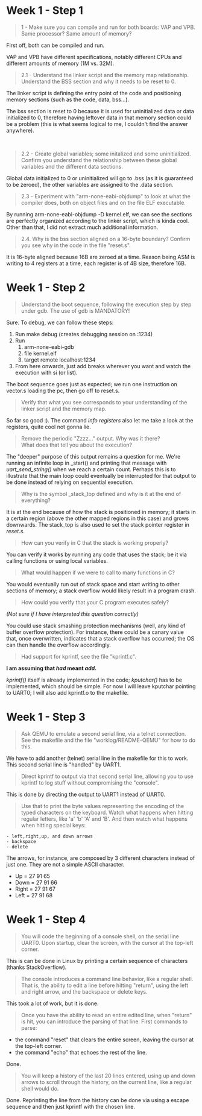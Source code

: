 # Week 1 - Step 1

> 1 - Make sure you can compile and run for both boards: VAP and VPB.
Same processor? Same amount of memory?
 
First off, both can be compiled and run. 


VAP and VPB have different specifications, notably different CPUs and different amounts of memory (1M vs. 32M).

> 2.1 - Understand the linker script and the memory map relationship. Understand the BSS section and why it needs to be reset to 0.

The linker script is defining the entry point of the code and positioning memory sections (such as the code, data, bss...). 

The bss section is reset to 0 because it is used for uninitialized data or data initialized to 0, therefore having leftover data in that memory section could be a problem (this is what seems logical to me, I couldn't find the answer anywhere).

<br>

> 2.2 - Create global variables; some initalized and some uninitialized. Confirm you understand the relationship between these global variables and the different data sections.

Global data initialized to 0 or uninitialized will go to .bss (as it is guaranteed to be zeroed), the other variables are assigned to the .data section.

> 2.3 - Experiment with "arm-none-eabi-objdump" to look at what the compiler does, both on object files and on the file ELF executable.

By running arm-none-eabi-objdump -D kernel.elf, we can see the sections are perfectly organized according to the linker script, which is kinda cool. Other than that, I did not extract much additional information.

>2.4. Why is the bss section aligned on a 16-byte boundary? Confirm you see why in the code in the file "reset.s".

It is 16-byte aligned because 16B are zeroed at a time. Reason being ASM is writing to 4 registers at a time, each register is of 4B size, therefore 16B.

# Week 1 - Step 2
> Understand the boot sequence, following the execution step by step under gdb. The use of gdb is MANDATORY!

Sure. To debug, we can follow these steps:
1. Run make debug (creates debugging session on :1234)
2. Run
    1. arm-none-eabi-gdb
    2. file kernel.elf
    3. target remote localhost:1234
3. From here onwards, just add breaks wherever you want and watch the execution with si (or list).

The boot sequence goes just as expected; we run one instruction on vector.s loading the pc, then go off to reset.s.

> Verify that what you see corresponds to your understanding of the linker script and the memory map.

So far so good :). The command *info registers* also let me take a look at the registers, quite cool not gonna lie. 

> Remove the periodic "Zzzz..." output. Why was it there?  
What does that tell you about the execution?

The "deeper" purpose of this output remains a question for me. We're running an infinite loop in _start() and printing that message with *uart_send_string()* when we reach a certain count. Perhaps this is to illustrate that the main loop could eventually be interrupted for that output to be done instead of relying on sequential execution.

> Why is the symbol _stack_top defined and why is it at the end of
everything?

It is at the end because of how the stack is positioned in memory; it starts in a certain region (above the other mapped regions in this case) and grows downwards. The stack_top is also used to set the stack pointer register in *reset.s*.

> How can you verify in C that the stack is working properly?

You can verify it works by running any code that uses the stack; be it via calling functions or using local variables.

> What would happen if we were to call to many functions in C?

You would eventually run out of stack space and start writing to other sections of memory; a stack overflow would likely result in a program crash.


> How could you verify that your C program executes safely?

*(Not sure if I have interpreted this question correctly)*

You could use stack smashing protection mechanisms (well, any kind of buffer overflow protection). For instance, there could be a canary value that, once overwritten, indicates that a stack overflow has occurred; the OS can then handle the overflow accordingly.



> Had support for kprintf, see the file "kprintf.c".

**I am assuming that *had* meant *add*.**

*kprintf()* itself is already implemented in the code; *kputchar()* has to be implemented, which should be simple. For now I will leave kputchar pointing to UART0; I will also add kprintf.o to the makefile.

# Week 1 - Step 3

> Ask QEMU to emulate a second serial line, via a telnet connection.
See the makefile and the file "worklog/README-QEMU" for how to do this.

We have to add another (telnet) serial line in the makefile for this to work. This second serial line is "handled" by UART1.

> Direct kprintf to output via that second serial line, allowing you
to use kprintf to log stuff without compromising the "console".

This is done by directing the output to UART1 instead of UART0.

> Use that to print the byte values representing the encoding
of the typed characters on the keyboard. Watch what happens
when hitting regular letters, like 'a' 'b' 'A' and 'B'.
And then watch what happens when hitting special keys:

	- left,right,up, and down arrows
	- backspace
	- delete


The arrows, for instance, are composed by 3 different characters instead of just one. They are not a simple ASCII character.
- Up = 27 91 65
- Down = 27 91 66
- Right = 27 91 67
- Left = 27 91 68

# Week 1 - Step 4
> You will code the beginning of a console shell, on the 
serial line UART0. Upon startup, clear the screen, with
the cursor at the top-left corner.

This is can be done in Linux by printing a certain sequence of characters (thanks StackOverflow).

> The console introduces a command line behavior, like a 
regular shell. That is, the ability to edit a line before 
hitting "return", using the left and right arrow, 
and the backspace or delete keys.

This took a lot of work, but it is done.

> Once you have the ability to read an entire edited line,
when "return" is hit, you can introduce the parsing of that
line. First commands to parse:
  - the command "reset" that clears the entire screen,
    leaving the cursor at the top-left corner.
  - the command "echo" that echoes the rest of the line.    

Done.

> You will keep a history of the last 20 lines entered,
using up and down arrows to scroll through the history,
on the current line, like a regular shell would do.

Done. Reprinting the line from the history can be done via using a escape sequence and then just kprintf with the chosen line.